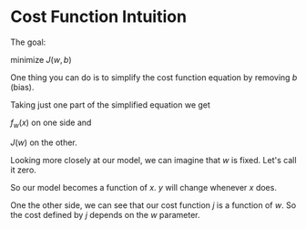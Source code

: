 # Cost Function Intuition

The goal:

minimize $J(w,b)$

One thing you can do is to simplify the cost function equation by removing $b$ (bias).

Taking just one part of the simplified equation we get

$f_w(x)$ on one side and 

$J(w)$ on the other. 

Looking more closely at our model, we can imagine that $w$ is fixed. Let's call it zero. 

So our model becomes a function of $x$. $y$ will change whenever $x$ does.

One the other side, we can see that our cost function $j$ is a function of $w$. So the cost defined by $j$ depends on the $w$ parameter.



